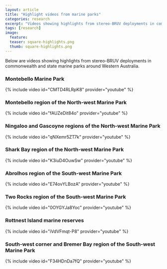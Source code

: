 ```yaml
---
layout: article
title: "Highlight videos from marine parks"
categories: research
excerpt: "Videos showing highlights from stereo-BRUV deployments in commonwealth and state marine parks around Western Australia"
tags: [research]
image:
  feature: 
  teaser: square-highlights.png
  thumb: square-highlights.png
---
```

Below are videos showing highlights from stereo-BRUV deployments in commonwealth and state marine parks around Western Australia.

### Montebello Marine Park
{% include video id="CMTD4RLRpK8" provider="youtube" %}

### Montebello region of the North-west Marine Park
{% include video id="fAUZeDit84o" provider="youtube" %}

### Ningaloo and Gascoyne regions of the North-west Marine Park
{% include video id="qNXemr5ZT7k" provider="youtube" %}

### Shark Bay region of the North-west Marine Park
{% include video id="K3iuD4OuwSw" provider="youtube" %}

### Abrolhos region of the South-west Marine Park
{% include video id="E74ovYLBozA" provider="youtube" %}

### Two Rocks region of the South-west Marine Park
{% include video id="0OYGYJa8Yoc" provider="youtube" %}

### Rottnest Island marine reserves
{% include video id="iVdVFmqt-P8" provider="youtube" %}

### South-west corner and Bremer Bay region of the South-west Marine Park
{% include video id="F34HDnDa7fQ" provider="youtube" %}

